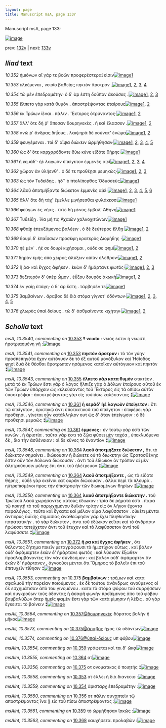 ```yaml
---
layout: page
title: Manuscript msA, page 133r
---
```


Manuscript msA, page 133r

[![image](http://www.homermultitext.org/iipsrv?OBJ=IIP,1.0&FIF=/project/homer/pyramidal/deepzoom/hmt/vaimg/2017a/VA133RN_0305.tif&WID=100&CVT=JPEG)](http://www.homermultitext.org/ict2/?urn=urn:cite2:hmt:vaimg.2017a:VA133RN_0305)

prev:  [132v](../132v/) | next:  [133v](../133v/)

## *Iliad* text

*10.352* <a id="10.352"/> ἡμιόνων αἳ γάρ τε βοῶν προφερέστεραί εἰσιν[![image](http://www.homermultitext.org/iipsrv?OBJ=IIP,1.0&FIF=/project/homer/pyramidal/deepzoom/hmt/vaimg/2017a/VA133RN_0305.tif&RGN=0.18,0.2156,0.4,0.0301&WID=1000&CVT=JPEG)](http://www.homermultitext.org/ict2/?urn=urn:cite2:hmt:vaimg.2017a:VA133RN_0305@0.18,0.2156,0.4,0.0301)[1](#msA_10.1)

*10.353* <a id="10.353"/> ἑλκέμεναι , νειοῖο βαθείης πηκτὸν ἄροτρον .[![image](http://www.homermultitext.org/iipsrv?OBJ=IIP,1.0&FIF=/project/homer/pyramidal/deepzoom/hmt/vaimg/2017a/VA133RN_0305.tif&RGN=0.18,0.2412,0.414,0.021&WID=1000&CVT=JPEG)](http://www.homermultitext.org/ict2/?urn=urn:cite2:hmt:vaimg.2017a:VA133RN_0305@0.18,0.2412,0.414,0.021)[1](#msAint_10.3558), [2](#msA_10.3541), [3](#msA_10.3540), [4](#msA_10.1)

*10.354* <a id="10.354"/> τὼ μὲν ἐπεδραμέτην· ὁ δ' ὰρ έστη δοῦπον ἀκούσας .[![image](http://www.homermultitext.org/iipsrv?OBJ=IIP,1.0&FIF=/project/homer/pyramidal/deepzoom/hmt/vaimg/2017a/VA133RN_0305.tif&RGN=0.175,0.2577,0.436,0.024&WID=1000&CVT=JPEG)](http://www.homermultitext.org/ict2/?urn=urn:cite2:hmt:vaimg.2017a:VA133RN_0305@0.175,0.2577,0.436,0.024)[1](#msAint_10.3559), [2](#msA_10.3542), [3](#msA_10.1)

*10.355* <a id="10.355"/> ἔλπετο γὰρ κατὰ θυμὸν . ἀποστρέψοντας ἑταίρους[![image](http://www.homermultitext.org/iipsrv?OBJ=IIP,1.0&FIF=/project/homer/pyramidal/deepzoom/hmt/vaimg/2017a/VA133RN_0305.tif&RGN=0.177,0.2757,0.445,0.0278&WID=1000&CVT=JPEG)](http://www.homermultitext.org/ict2/?urn=urn:cite2:hmt:vaimg.2017a:VA133RN_0305@0.177,0.2757,0.445,0.0278)[1](#msA_10.3543), [2](#msA_10.1)

*10.356* <a id="10.356"/> ἐκ Τρώων ϊέναι . πάλιν . Ἕκτορος ὀτρύναντος·[![image](http://www.homermultitext.org/iipsrv?OBJ=IIP,1.0&FIF=/project/homer/pyramidal/deepzoom/hmt/vaimg/2017a/VA133RN_0305.tif&RGN=0.173,0.296,0.435,0.027&WID=1000&CVT=JPEG)](http://www.homermultitext.org/ict2/?urn=urn:cite2:hmt:vaimg.2017a:VA133RN_0305@0.173,0.296,0.435,0.027)[1](#msA_10.1), [2](#msAint_10.3560)

*10.357* <a id="10.357"/> ἂλλ' ὅτε δή ῥ' ἄπεσαν δουρηνεκὲς . ἢ καὶ ἔλασσον .[![image](http://www.homermultitext.org/iipsrv?OBJ=IIP,1.0&FIF=/project/homer/pyramidal/deepzoom/hmt/vaimg/2017a/VA133RN_0305.tif&RGN=0.173,0.3133,0.439,0.0293&WID=1000&CVT=JPEG)](http://www.homermultitext.org/ict2/?urn=urn:cite2:hmt:vaimg.2017a:VA133RN_0305@0.173,0.3133,0.439,0.0293)[1](#msAil_10.3564), [2](#msA_10.1)

*10.358* <a id="10.358"/> γνῶ ῥ' ἄνδρας δηΐους . λαιψηρὰ δὲ γούνατ' ἐνώμα[![image](http://www.homermultitext.org/iipsrv?OBJ=IIP,1.0&FIF=/project/homer/pyramidal/deepzoom/hmt/vaimg/2017a/VA133RN_0305.tif&RGN=0.172,0.3343,0.443,0.027&WID=1000&CVT=JPEG)](http://www.homermultitext.org/ict2/?urn=urn:cite2:hmt:vaimg.2017a:VA133RN_0305@0.172,0.3343,0.443,0.027)[1](#msAil_10.3565), [2](#msA_10.1)

*10.359* <a id="10.359"/> φευγέμεναι . τοὶ δ' αῖψα διώκειν ὡρμήθησαν·[![image](http://www.homermultitext.org/iipsrv?OBJ=IIP,1.0&FIF=/project/homer/pyramidal/deepzoom/hmt/vaimg/2017a/VA133RN_0305.tif&RGN=0.169,0.3516,0.417,0.027&WID=1000&CVT=JPEG)](http://www.homermultitext.org/ict2/?urn=urn:cite2:hmt:vaimg.2017a:VA133RN_0305@0.169,0.3516,0.417,0.027)[1](#msA_10.3544), [2](#msAim_10.3554), [3](#msAint_10.3561), [4](#msA_10.1), [5](#msA_10.3545)

*10.360* <a id="10.360"/> ὡς δ' ὅτε καρχαρόδοντε δύω κύνε εἰδότε θήρης·[![image](http://www.homermultitext.org/iipsrv?OBJ=IIP,1.0&FIF=/project/homer/pyramidal/deepzoom/hmt/vaimg/2017a/VA133RN_0305.tif&RGN=0.169,0.3711,0.429,0.027&WID=1000&CVT=JPEG)](http://www.homermultitext.org/ict2/?urn=urn:cite2:hmt:vaimg.2017a:VA133RN_0305@0.169,0.3711,0.429,0.027)[1](#msA_10.1)

*10.361* <a id="10.361"/> ἢ κεμάδ'· ἠὲ λαγωὸν ἐπείγετον ἐμμενὲς αἰεὶ[![image](http://www.homermultitext.org/iipsrv?OBJ=IIP,1.0&FIF=/project/homer/pyramidal/deepzoom/hmt/vaimg/2017a/VA133RN_0305.tif&RGN=0.171,0.3922,0.421,0.0278&WID=1000&CVT=JPEG)](http://www.homermultitext.org/ict2/?urn=urn:cite2:hmt:vaimg.2017a:VA133RN_0305@0.171,0.3922,0.421,0.0278)[1](#msA_10.3547), [2](#msA_10.1), [3](#msA_10.3546), [4](#msAil_10.3566)

*10.362* <a id="10.362"/> χῶρον ἀν ὑλήενθ' . ὁ δέ τε προθέῃσι μεμηκώς·[![image](http://www.homermultitext.org/iipsrv?OBJ=IIP,1.0&FIF=/project/homer/pyramidal/deepzoom/hmt/vaimg/2017a/VA133RN_0305.tif&RGN=0.168,0.4125,0.428,0.024&WID=1000&CVT=JPEG)](http://www.homermultitext.org/ict2/?urn=urn:cite2:hmt:vaimg.2017a:VA133RN_0305@0.168,0.4125,0.428,0.024)[1](#msAil_10.3567), [2](#msA_10.1), [3](#msAint_10.3562)

*10.363* <a id="10.363"/> ὡς τὸν Τυδείδης . ἠδ`' ὁ πτολίπορθος Ὀδυσσεὺς[![image](http://www.homermultitext.org/iipsrv?OBJ=IIP,1.0&FIF=/project/homer/pyramidal/deepzoom/hmt/vaimg/2017a/VA133RN_0305.tif&RGN=0.172,0.4305,0.428,0.024&WID=1000&CVT=JPEG)](http://www.homermultitext.org/ict2/?urn=urn:cite2:hmt:vaimg.2017a:VA133RN_0305@0.172,0.4305,0.428,0.024)[1](#msA_10.1)

*10.364* <a id="10.364"/> λᾱοῦ ἀποτμήξαντε διώκετον ἐμμενὲς αἰεί·[![image](http://www.homermultitext.org/iipsrv?OBJ=IIP,1.0&FIF=/project/homer/pyramidal/deepzoom/hmt/vaimg/2017a/VA133RN_0305.tif&RGN=0.168,0.4478,0.406,0.024&WID=1000&CVT=JPEG)](http://www.homermultitext.org/ict2/?urn=urn:cite2:hmt:vaimg.2017a:VA133RN_0305@0.168,0.4478,0.406,0.024)[1](#msA_10.3550), [2](#msAim_10.3555), [3](#msA_10.3548), [4](#msA_10.1), [5](#msAil_10.3568), [6](#msA_10.3549)

*10.365* <a id="10.365"/> ἂλλ' ὅτε δὴ τάχ' ἔμελλε μιγήσεσθαι φυλάκεσσι[![image](http://www.homermultitext.org/iipsrv?OBJ=IIP,1.0&FIF=/project/homer/pyramidal/deepzoom/hmt/vaimg/2017a/VA133RN_0305.tif&RGN=0.167,0.4696,0.412,0.024&WID=1000&CVT=JPEG)](http://www.homermultitext.org/ict2/?urn=urn:cite2:hmt:vaimg.2017a:VA133RN_0305@0.167,0.4696,0.412,0.024)[1](#msA_10.1)

*10.366* <a id="10.366"/> φεύγων ἐς νῆας . τότε δὴ μένος ἔμβαλ' Ἀθήνη[![image](http://www.homermultitext.org/iipsrv?OBJ=IIP,1.0&FIF=/project/homer/pyramidal/deepzoom/hmt/vaimg/2017a/VA133RN_0305.tif&RGN=0.167,0.4884,0.412,0.024&WID=1000&CVT=JPEG)](http://www.homermultitext.org/ict2/?urn=urn:cite2:hmt:vaimg.2017a:VA133RN_0305@0.167,0.4884,0.412,0.024)[1](#msA_10.1)

*10.367* <a id="10.367"/> Τυδείδῃ . ἵ̈να μή τις Ἀχαιῶν χαλκοχιτώνων[![image](http://www.homermultitext.org/iipsrv?OBJ=IIP,1.0&FIF=/project/homer/pyramidal/deepzoom/hmt/vaimg/2017a/VA133RN_0305.tif&RGN=0.162,0.5086,0.427,0.024&WID=1000&CVT=JPEG)](http://www.homermultitext.org/ict2/?urn=urn:cite2:hmt:vaimg.2017a:VA133RN_0305@0.162,0.5086,0.427,0.024)[1](#msA_10.1)

*10.368* <a id="10.368"/> φθαίῃ ἐπευξάμενος βαλέειν . ὁ δὲ δεύτερος ἔλθῃ·[![image](http://www.homermultitext.org/iipsrv?OBJ=IIP,1.0&FIF=/project/homer/pyramidal/deepzoom/hmt/vaimg/2017a/VA133RN_0305.tif&RGN=0.157,0.5252,0.46,0.0248&WID=1000&CVT=JPEG)](http://www.homermultitext.org/ict2/?urn=urn:cite2:hmt:vaimg.2017a:VA133RN_0305@0.157,0.5252,0.46,0.0248)[1](#msAint_10.3563), [2](#msA_10.1)

*10.369* <a id="10.369"/> δουρὶ δ' ἐπαΐσσων προσέφη κρατερὸς Διομήδης ·[![image](http://www.homermultitext.org/iipsrv?OBJ=IIP,1.0&FIF=/project/homer/pyramidal/deepzoom/hmt/vaimg/2017a/VA133RN_0305.tif&RGN=0.153,0.5447,0.445,0.0233&WID=1000&CVT=JPEG)](http://www.homermultitext.org/ict2/?urn=urn:cite2:hmt:vaimg.2017a:VA133RN_0305@0.153,0.5447,0.445,0.0233)[1](#msA_10.1)

*10.370* <a id="10.370"/> ἠὲ μέν' . ἠέ σε δουρὶ κιχήσομαι , οὐδέ σε φημὶ[![image](http://www.homermultitext.org/iipsrv?OBJ=IIP,1.0&FIF=/project/homer/pyramidal/deepzoom/hmt/vaimg/2017a/VA133RN_0305.tif&RGN=0.167,0.562,0.421,0.0233&WID=1000&CVT=JPEG)](http://www.homermultitext.org/ict2/?urn=urn:cite2:hmt:vaimg.2017a:VA133RN_0305@0.167,0.562,0.421,0.0233)[1](#msAil_10.3569), [2](#msA_10.1)

*10.371* <a id="10.371"/> δηρὸν ἐμῆς ἀπο χειρὸς ἀλύξειν αἰπὺν όλεθρον·[![image](http://www.homermultitext.org/iipsrv?OBJ=IIP,1.0&FIF=/project/homer/pyramidal/deepzoom/hmt/vaimg/2017a/VA133RN_0305.tif&RGN=0.162,0.5815,0.434,0.024&WID=1000&CVT=JPEG)](http://www.homermultitext.org/ict2/?urn=urn:cite2:hmt:vaimg.2017a:VA133RN_0305@0.162,0.5815,0.434,0.024)[1](#msAil_10.3570), [2](#msA_10.1)

*10.372* <a id="10.372"/> ῆ ῥα· καὶ ἔγχος ἀφῆκεν . ἑκὼν δ' ἡμάρτανε φωτός·[![image](http://www.homermultitext.org/iipsrv?OBJ=IIP,1.0&FIF=/project/homer/pyramidal/deepzoom/hmt/vaimg/2017a/VA133RN_0305.tif&RGN=0.16,0.5965,0.456,0.0278&WID=1000&CVT=JPEG)](http://www.homermultitext.org/ict2/?urn=urn:cite2:hmt:vaimg.2017a:VA133RN_0305@0.16,0.5965,0.456,0.0278)[1](#msA_10.3551), [2](#msAil_10.3571), [3](#msA_10.1)

*10.373* <a id="10.373"/> δεξιτερὸν δ' ὑπὲρ ὦμον . ἐΰξου δουρὸς ἀκωκὴ[![image](http://www.homermultitext.org/iipsrv?OBJ=IIP,1.0&FIF=/project/homer/pyramidal/deepzoom/hmt/vaimg/2017a/VA133RN_0305.tif&RGN=0.16,0.6176,0.429,0.0233&WID=1000&CVT=JPEG)](http://www.homermultitext.org/ict2/?urn=urn:cite2:hmt:vaimg.2017a:VA133RN_0305@0.16,0.6176,0.429,0.0233)[1](#msA_10.3552), [2](#msA_10.1)

*10.374* <a id="10.374"/> ἐν γαίῃ ἐπάγη· ὁ δ' ὰρ ἔστη . τάρβησέν τε[![image](http://www.homermultitext.org/iipsrv?OBJ=IIP,1.0&FIF=/project/homer/pyramidal/deepzoom/hmt/vaimg/2017a/VA133RN_0305.tif&RGN=0.166,0.6349,0.35,0.0255&WID=1000&CVT=JPEG)](http://www.homermultitext.org/ict2/?urn=urn:cite2:hmt:vaimg.2017a:VA133RN_0305@0.166,0.6349,0.35,0.0255)[1](#msA_10.1)

*10.375* <a id="10.375"/> βαμβαίνων . ἄραβος δὲ διὰ στόμα γίγνετ' ὀδόντων·[![image](http://www.homermultitext.org/iipsrv?OBJ=IIP,1.0&FIF=/project/homer/pyramidal/deepzoom/hmt/vaimg/2017a/VA133RN_0305.tif&RGN=0.164,0.6544,0.428,0.0218&WID=1000&CVT=JPEG)](http://www.homermultitext.org/ict2/?urn=urn:cite2:hmt:vaimg.2017a:VA133RN_0305@0.164,0.6544,0.428,0.0218)[1](#msA_10.3553), [2](#msAim_10.3356), [3](#msAil_10.3573), [4](#msA_10.1), [5](#msAil_10.3572)

*10.376* <a id="10.376"/> χλωρὸς ὑπαὶ δείους . τὼ δ' ἀσθμαίνοντε κιχήτην·[![image](http://www.homermultitext.org/iipsrv?OBJ=IIP,1.0&FIF=/project/homer/pyramidal/deepzoom/hmt/vaimg/2017a/VA133RN_0305.tif&RGN=0.156,0.6747,0.441,0.024&WID=1000&CVT=JPEG)](http://www.homermultitext.org/ict2/?urn=urn:cite2:hmt:vaimg.2017a:VA133RN_0305@0.156,0.6747,0.441,0.024)[1](#msAim_10.3557), [2](#msA_10.1)

## *Scholia* text

*msA, 10.3540, commenting on* [10.353](#10.353)  <a id="msA_10.3540"/> **‡ νειοῖο :** νειός ἐστιν ἡ νεωστὶ ἡροτριασμένη γῆ :[![image](http://www.homermultitext.org/iipsrv?OBJ=IIP,1.0&FIF=/project/homer/pyramidal/deepzoom/hmt/vaimg/2017a/VA133RN_0305.tif&RGN=0.157,0.1097,0.267,0.0203&WID=1000&CVT=JPEG)](http://www.homermultitext.org/ict2/?urn=urn:cite2:hmt:vaimg.2017a:VA133RN_0305@0.157,0.1097,0.267,0.0203)

*msA, 10.3541, commenting on* [10.353](#10.353)  <a id="msA_10.3541"/> **πηκτὸν ἄροτρον :** τὸ τὸν γύην προσπεπηγότα ἔχον αὐτόγυον δὲ τὸ ἐξ αυτοῦ μονόξυλον καὶ Ἡσίοδος φησὶ δυὰ δὲ θέσθαι ἄροτρωπον ησάμενος κατοῖκον αὐτόγυιον καὶ πηκτόν ⁑[![image](http://www.homermultitext.org/iipsrv?OBJ=IIP,1.0&FIF=/project/homer/pyramidal/deepzoom/hmt/vaimg/2017a/VA133RN_0305.tif&RGN=0.176,0.115,0.668,0.0361&WID=1000&CVT=JPEG)](http://www.homermultitext.org/ict2/?urn=urn:cite2:hmt:vaimg.2017a:VA133RN_0305@0.176,0.115,0.668,0.0361)

*msA, 10.3543, commenting on* [10.355](#10.355)  <a id="msA_10.3543"/> **ἔλπετο γὰρ κατα θυμὸν** στικτέον . μετὰ τὸ ἐκ Τρώων ἔστι γὰρ ὁ λόγος ἤλπιζε γὰρ ὁ Δόλων ἑταίρους αὐτοῦ ἐκ τῶν Τρώων ὑπάρχειν ὡς κελεύσαντος τοῦ Ἕκτορος εἰς τὰ οπίσω αὐτὸν ὑποστρέψαι : ἀποστρέψαντας γὰρ εἰς τοὐπίσω καλέσαντας ⁑[![image](http://www.homermultitext.org/iipsrv?OBJ=IIP,1.0&FIF=/project/homer/pyramidal/deepzoom/hmt/vaimg/2017a/VA133RN_0305.tif&RGN=0.167,0.1465,0.663,0.0398&WID=1000&CVT=JPEG)](http://www.homermultitext.org/ict2/?urn=urn:cite2:hmt:vaimg.2017a:VA133RN_0305@0.167,0.1465,0.663,0.0398)

*msA, 10.3546, commenting on* [10.361](#10.361)  <a id="msA_10.3546"/> **ἦ κεμάδ' ἠὲ λαγωὸν ἐπείγετον :** ὅτι τῷ ἐπείγετον , ὁριστικῷ ἀντι ὑποτακτικοῦ τοῦ ἐπείγητον : ἐπιφέρει γὰρ προθέῃσι . γίνεται οὖν κατάλληλον ουτ ὡς δ' ὅταν ἐπείγῳσιν : ὁ δὲ προθέῃσι μεμαῶς ⁑[![image](http://www.homermultitext.org/iipsrv?OBJ=IIP,1.0&FIF=/project/homer/pyramidal/deepzoom/hmt/vaimg/2017a/VA133RN_0305.tif&RGN=0.463,0.1886,0.365,0.0594&WID=1000&CVT=JPEG)](http://www.homermultitext.org/ict2/?urn=urn:cite2:hmt:vaimg.2017a:VA133RN_0305@0.463,0.1886,0.365,0.0594)

*msA, 10.3547, commenting on* [10.361](#10.361)  <a id="msA_10.3547"/> **ἐμμενες :** ἐν τούτῳ γάρ ἐστι τῶν κυνῶν . ἡ ἀριστία . ταῦτα γάρ ἐστι τὰ ζῷα φύσει μὲν ταχέα , ὑπεκλυόμενα δὲ , δια τὴν ἀσθένειαν : οἱ δε κῦνες τὸ ἐναντίον ⁑[![image](http://www.homermultitext.org/iipsrv?OBJ=IIP,1.0&FIF=/project/homer/pyramidal/deepzoom/hmt/vaimg/2017a/VA133RN_0305.tif&RGN=0.596,0.2427,0.228,0.0631&WID=1000&CVT=JPEG)](http://www.homermultitext.org/ict2/?urn=urn:cite2:hmt:vaimg.2017a:VA133RN_0305@0.596,0.2427,0.228,0.0631)

*msA, 10.3548, commenting on* [10.364](#10.364)  <a id="msA_10.3548"/> **λαοῦ ἀποτμήξατε διώκετον ,** ὅτι τὸ διώκετον σημαίνει . διώκουσιν ἠ διώκετε οὐ τὸ διωκετην ὡς Ἐρατοσθένης ἔστιν οὖν τὸν Δόλωνα διώκουσιν . ἀντι τοῦ ἐδίωκον ὃν τρόπον αἱ μὲν ἀλετρεύουσιν μύλης ἔπι ἀντι τοῦ ἠλέτρευον ⁑[![image](http://www.homermultitext.org/iipsrv?OBJ=IIP,1.0&FIF=/project/homer/pyramidal/deepzoom/hmt/vaimg/2017a/VA133RN_0305.tif&RGN=0.603,0.3035,0.219,0.0691&WID=1000&CVT=JPEG)](http://www.homermultitext.org/ict2/?urn=urn:cite2:hmt:vaimg.2017a:VA133RN_0305@0.603,0.3035,0.219,0.0691)

*msA, 10.3549, commenting on* [10.364](#10.364)  <a id="msA_10.3549"/> **λαοῦ ἀποτμήξαντε ,** ὡς τὸ εἰδότε θήρης , οὐδὲ γὰρ εκεῖνοι κατ ουρᾶν διώκουσιν . ἀλλα περὶ τὰ πλευρὰ . ηὐτρεπισμένοι προς τὴν ἐπιστροφὴν τῶν διωκομένων θηρίων ⁑[![image](http://www.homermultitext.org/iipsrv?OBJ=IIP,1.0&FIF=/project/homer/pyramidal/deepzoom/hmt/vaimg/2017a/VA133RN_0305.tif&RGN=0.601,0.3674,0.211,0.0609&WID=1000&CVT=JPEG)](http://www.homermultitext.org/ict2/?urn=urn:cite2:hmt:vaimg.2017a:VA133RN_0305@0.601,0.3674,0.211,0.0609)

*msA, 10.3550, commenting on* [10.364](#10.364)  <a id="msA_10.3550"/> **λαοῦ ἀποτμήξαντε διώκετην .** τοῦ Τρωϊκοῦ λαοῦ χωρήσαντες αὐτοὺς ἐδιωκον : τρία δὲ ῥήματά ἐστι . παρα τῷ ποιητῇ τὸ τοῦ παρῳχημένου δυϊκὸν τρίτον εἰς ὃν λῆγον ἔχοντα παραλόγως . τοῦτο καὶ ἔγκατα καὶ μέλαν αἶμα λαφύσσετον . οὐκέτι μέντοι ἄντικρυς δυϊκῆς σημασίας ἀναθεώρησιν γὰρ ἔχει πληθυντικὴν παρατατικὴν . τὸ γὰρ διώκετον , ἀντι τοῦ ἐδίωκον κεῖται καὶ τὸ ἀνδράσιν ἡρώεσσι τετεύχετον ἀντι τοῦ ἔτυχον καὶ τὸ λαφύσσετον ἀντὶ τοῦ λαφύσσετε ⁑[![image](http://www.homermultitext.org/iipsrv?OBJ=IIP,1.0&FIF=/project/homer/pyramidal/deepzoom/hmt/vaimg/2017a/VA133RN_0305.tif&RGN=0.599,0.4215,0.211,0.1585&WID=1000&CVT=JPEG)](http://www.homermultitext.org/ict2/?urn=urn:cite2:hmt:vaimg.2017a:VA133RN_0305@0.599,0.4215,0.211,0.1585)

*msA, 10.3551, commenting on* [10.372](#10.372)  <a id="msA_10.3551"/> **ῆ ρα καὶ ἔγχος ἀφῆκεν ,** ὅτι θέλοντες ζήτημα ποιεῖν μεταγράφουσι τὸ ἡμιστίχιον οὕτως . καὶ βάλεν οὐδ' ἀφάμαρτεν ἑκὼν δ' ἡμάρτανε φωτὸς : καὶ λύουσιν ἔξωθεν προσλαμβάνοντες τὸν νάν σύνδεσμον : καὶ βάλεν οὐδ' ἀφάμαρτεν ἂν ἑκὼν δ' ἡμάρτανεν , ἀγνοοῦσι μέντοι ὅτι Ὅμηρος τὸ βαλεῖν ἐπι τοῦ ἐπιτυχεῖν τίθησιν ⁑[![image](http://www.homermultitext.org/iipsrv?OBJ=IIP,1.0&FIF=/project/homer/pyramidal/deepzoom/hmt/vaimg/2017a/VA133RN_0305.tif&RGN=0.603,0.5815,0.194,0.1217&WID=1000&CVT=JPEG)](http://www.homermultitext.org/ict2/?urn=urn:cite2:hmt:vaimg.2017a:VA133RN_0305@0.603,0.5815,0.194,0.1217)

*msA, 10.3553, commenting on* [10.375](#10.375)  <a id="msA_10.3553"/> **βαμβαίνων :** τρέμων καὶ κατα σφαλμοῦ τὴν πορείαν ποιούμενος . ἐκ δὲ τούτου ἀνάνδρως κινούμενος οἱ δὲ εσχημάτισαν ἀπὸ του γινομένου . κατα τὸ στόμα ψόφου τοῦ συρρήσσων καὶ συγκρούων τοὺς ὁδόντας ἢ ἀσαφῆ φωνὴν προϊέμενος ἀπο τοῦ φόβου βαμβαλύζων ὅπερ ἡμεῖς φαμὲν ἔστι γὰρ τῶν κατὰ μίμησιν ἡ λέξις . οὐ γὰρ ἔγκειται τὸ βαίνειν ⁑[![image](http://www.homermultitext.org/iipsrv?OBJ=IIP,1.0&FIF=/project/homer/pyramidal/deepzoom/hmt/vaimg/2017a/VA133RN_0305.tif&RGN=0.152,0.74,0.632,0.0533&WID=1000&CVT=JPEG)](http://www.homermultitext.org/ict2/?urn=urn:cite2:hmt:vaimg.2017a:VA133RN_0305@0.152,0.74,0.632,0.0533)

*msAil, 10.3564, commenting on* [10.357@δουρηνεκές](#10.357@δουρηνεκές)  <a id="msAil_10.3564"/> δόρατος βολὴν ῆ μῆκος[![image](http://www.homermultitext.org/iipsrv?OBJ=IIP,1.0&FIF=/project/homer/pyramidal/deepzoom/hmt/vaimg/2017a/VA133RN_0305.tif&RGN=0.396,0.3133,0.086,0.0135&WID=1000&CVT=JPEG)](http://www.homermultitext.org/ict2/?urn=urn:cite2:hmt:vaimg.2017a:VA133RN_0305@0.396,0.3133,0.086,0.0135)

*msAil, 10.3573, commenting on* [10.375@ἄραβος](#10.375@ἄραβος)  <a id="msAil_10.3573"/> ῆχος τῶ οδόντων[![image](http://www.homermultitext.org/iipsrv?OBJ=IIP,1.0&FIF=/project/homer/pyramidal/deepzoom/hmt/vaimg/2017a/VA133RN_0305.tif&RGN=0.297,0.6521,0.054,0.0113&WID=1000&CVT=JPEG)](http://www.homermultitext.org/ict2/?urn=urn:cite2:hmt:vaimg.2017a:VA133RN_0305@0.297,0.6521,0.054,0.0113)

*msAil, 10.3574, commenting on* [10.376@ὑπαὶ-δείους](#10.376@ὑπαὶ-δείους)  <a id="msAil_10.3574"/> υπ φόβου[![image](http://www.homermultitext.org/iipsrv?OBJ=IIP,1.0&FIF=/project/homer/pyramidal/deepzoom/hmt/vaimg/2017a/VA133RN_0305.tif&RGN=0.292,0.6694,0.056,0.015&WID=1000&CVT=JPEG)](http://www.homermultitext.org/ict2/?urn=urn:cite2:hmt:vaimg.2017a:VA133RN_0305@0.292,0.6694,0.056,0.015)

*msAim, 10.3554, commenting on* [10.359](#10.359)  <a id="msAim_10.3554"/> γράφεται καὶ τοι δ' ῶκᾳ[![image](http://www.homermultitext.org/iipsrv?OBJ=IIP,1.0&FIF=/project/homer/pyramidal/deepzoom/hmt/vaimg/2017a/VA133RN_0305.tif&RGN=0.574,0.3561,0.04,0.0203&WID=1000&CVT=JPEG)](http://www.homermultitext.org/ict2/?urn=urn:cite2:hmt:vaimg.2017a:VA133RN_0305@0.574,0.3561,0.04,0.0203)

*msAim, 10.3555, commenting on* [10.364](#10.364)  <a id="msAim_10.3555"/> οτ[![image](http://www.homermultitext.org/iipsrv?OBJ=IIP,1.0&FIF=/project/homer/pyramidal/deepzoom/hmt/vaimg/2017a/VA133RN_0305.tif&RGN=0.56,0.4538,0.031,0.0165&WID=1000&CVT=JPEG)](http://www.homermultitext.org/ict2/?urn=urn:cite2:hmt:vaimg.2017a:VA133RN_0305@0.56,0.4538,0.031,0.0165)

*msAim, 10.3356, commenting on* [10.375](#10.375)  <a id="msAim_10.3356"/> οτ ονοματικος ὁ ποιητής ⁑[![image](http://www.homermultitext.org/iipsrv?OBJ=IIP,1.0&FIF=/project/homer/pyramidal/deepzoom/hmt/vaimg/2017a/VA133RN_0305.tif&RGN=0.5436,0.6486,0.0567,0.0201&WID=1000&CVT=JPEG)](http://www.homermultitext.org/ict2/?urn=urn:cite2:hmt:vaimg.2017a:VA133RN_0305@0.5436,0.6486,0.0567,0.0201)

*msAint, 10.3558, commenting on* [10.353](#10.353)  <a id="msAint_10.3558"/> οτ ἐλλει ἡ διὰ διανεοιο :[![image](http://www.homermultitext.org/iipsrv?OBJ=IIP,1.0&FIF=/project/homer/pyramidal/deepzoom/hmt/vaimg/2017a/VA133RN_0305.tif&RGN=0.108,0.2352,0.066,0.0263&WID=1000&CVT=JPEG)](http://www.homermultitext.org/ict2/?urn=urn:cite2:hmt:vaimg.2017a:VA133RN_0305@0.108,0.2352,0.066,0.0263)

*msAint, 10.3559, commenting on* [10.354](#10.354)  <a id="msAint_10.3559"/> ἀρισταρχ ἐπεδραμέτην :[![image](http://www.homermultitext.org/iipsrv?OBJ=IIP,1.0&FIF=/project/homer/pyramidal/deepzoom/hmt/vaimg/2017a/VA133RN_0305.tif&RGN=0.114,0.2585,0.066,0.0263&WID=1000&CVT=JPEG)](http://www.homermultitext.org/ict2/?urn=urn:cite2:hmt:vaimg.2017a:VA133RN_0305@0.114,0.2585,0.066,0.0263)

*msAint, 10.3560, commenting on* [10.356](#10.356)  <a id="msAint_10.3560"/> οτ πάλιν συναπτείν τῷ αποστρέψοντας ἵνα ῇ εἰς τοῦ πίσω ἀποστρέψοντας :[![image](http://www.homermultitext.org/iipsrv?OBJ=IIP,1.0&FIF=/project/homer/pyramidal/deepzoom/hmt/vaimg/2017a/VA133RN_0305.tif&RGN=0.102,0.2975,0.076,0.0563&WID=1000&CVT=JPEG)](http://www.homermultitext.org/ict2/?urn=urn:cite2:hmt:vaimg.2017a:VA133RN_0305@0.102,0.2975,0.076,0.0563)

*msAint, 10.3561, commenting on* [10.359](#10.359)  <a id="msAint_10.3561"/> τὸ ὡρμήθησαν ϊακῶς :[![image](http://www.homermultitext.org/iipsrv?OBJ=IIP,1.0&FIF=/project/homer/pyramidal/deepzoom/hmt/vaimg/2017a/VA133RN_0305.tif&RGN=0.101,0.3539,0.076,0.0285&WID=1000&CVT=JPEG)](http://www.homermultitext.org/ict2/?urn=urn:cite2:hmt:vaimg.2017a:VA133RN_0305@0.101,0.3539,0.076,0.0285)

*msAint, 10.3563, commenting on* [10.368](#10.368)  <a id="msAint_10.3563"/> καυχήσεται προλαβών :[![image](http://www.homermultitext.org/iipsrv?OBJ=IIP,1.0&FIF=/project/homer/pyramidal/deepzoom/hmt/vaimg/2017a/VA133RN_0305.tif&RGN=0.101,0.5259,0.076,0.0285&WID=1000&CVT=JPEG)](http://www.homermultitext.org/ict2/?urn=urn:cite2:hmt:vaimg.2017a:VA133RN_0305@0.101,0.5259,0.076,0.0285)
